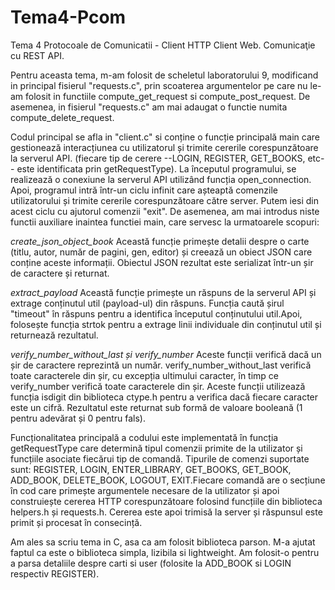 # Tema4-Pcom
Tema 4 Protocoale de Comunicatii - Client HTTP
Client Web. Comunicaţie cu REST API.

Pentru aceasta tema, m-am folosit de scheletul laboratorului 9, modificand in principal fisierul "requests.c", prin scoaterea argumentelor pe care nu le-am folosit in functiile compute_get_request si 
compute_post_request. De asemenea, in fisierul "requests.c" am mai adaugat o functie numita compute_delete_request.

Codul principal se afla in "client.c" si conține o funcție principală main care gestionează interacțiunea cu utilizatorul și trimite cererile corespunzătoare la serverul API. (fiecare tip de cerere --LOGIN, REGISTER, GET_BOOKS, etc-- este identificata prin getRequestType). 
La începutul programului, se realizează o conexiune la serverul API utilizând funcția open_connection. Apoi, programul intră într-un ciclu infinit care așteaptă comenzile utilizatorului și trimite cererile 
corespunzătoare către server. Putem iesi din acest ciclu cu ajutorul comenzii "exit".
De asemenea, am mai introdus niste functii auxiliare inaintea functiei main, care servesc la urmatoarele scopuri:

*create_json_object_book*
Această funcție primește detalii despre o carte (titlu, autor, număr de pagini, gen, editor) și creează un obiect JSON care conține aceste informații. Obiectul JSON rezultat este serializat într-un 
șir de caractere și returnat.

*extract_payload*
Această funcție primește un răspuns de la serverul API și extrage conținutul util (payload-ul) din răspuns. Funcția caută șirul "timeout" în răspuns pentru a identifica începutul conținutului util.Apoi, folosește funcția strtok pentru a extrage linii individuale din conținutul util și returnează rezultatul.

*verify_number_without_last și verify_number*
Aceste funcții verifică dacă un șir de caractere reprezintă un număr. verify_number_without_last verifică toate caracterele din șir, cu excepția ultimului caracter, în timp ce verify_number verifică toate caracterele din șir. Aceste funcții utilizează funcția isdigit din biblioteca ctype.h pentru a verifica dacă fiecare caracter este un cifră. Rezultatul este returnat sub formă de valoare booleană (1 pentru adevărat și 0 pentru fals).

Funcționalitatea principală a codului este implementată în funcția getRequestType care determină tipul comenzii primite de la utilizator și funcțiile asociate fiecărui tip de comandă. Tipurile de comenzi suportate sunt: REGISTER, LOGIN, ENTER_LIBRARY, GET_BOOKS, GET_BOOK, ADD_BOOK, DELETE_BOOK, LOGOUT, EXIT.Fiecare comandă are o secțiune în cod care primește argumentele necesare de la utilizator și apoi construiește cererea HTTP corespunzătoare folosind funcțiile din biblioteca helpers.h și requests.h.
Cererea este apoi trimisă la server și răspunsul este primit și procesat în consecință.

Am ales sa scriu tema in C, asa ca am folosit biblioteca parson. M-a ajutat faptul ca este o biblioteca simpla, lizibila si lightweight. Am folosit-o pentru a parsa detaliile despre carti si user (folosite la ADD_BOOK si LOGIN respectiv REGISTER).
